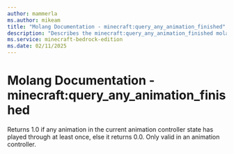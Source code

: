 ```yaml
---
author: mammerla
ms.author: mikeam
title: "Molang Documentation - minecraft:query_any_animation_finished"
description: "Describes the minecraft:query_any_animation_finished molang"
ms.service: minecraft-bedrock-edition
ms.date: 02/11/2025 
---
```


# Molang Documentation - minecraft:query_any_animation_finished

Returns 1.0 if any animation in the current animation controller state has played through at least once, else it returns 0.0. Only valid in an animation controller.

